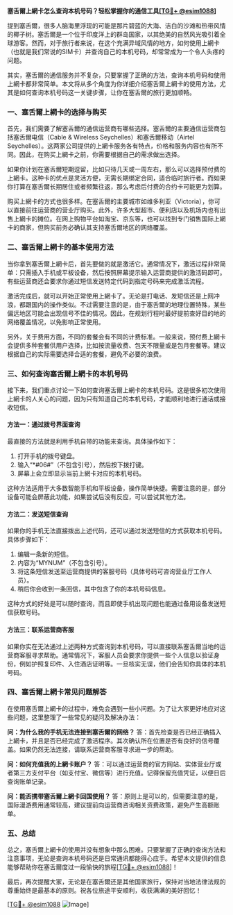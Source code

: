 **塞舌爾上網卡怎么查询本机号码？轻松掌握你的通信工具[[TG💪+ @esim1088](https://t.me/s/esim1088)]**

提到塞舌爾，很多人脑海里浮现的可能是那片碧蓝的大海、洁白的沙滩和热带风情的椰子树。塞舌爾是一个位于印度洋上的群岛国家，以其绝美的自然风光吸引着全球游客。然而，对于旅行者来说，在这个充满异域风情的地方，如何使用上網卡（也就是我们常说的SIM卡）并查询自己的本机号码，却常常成为一个令人头疼的问题。

其实，塞舌爾的通信服务并不复杂，只要掌握了正确的方法，查询本机号码和使用上網卡都非常简单。本文将从多个角度为你详细介绍塞舌爾上網卡的使用方法，尤其是如何查询本机号码这一关键步骤，让你在塞舌爾的旅行更加顺畅。

### 一、塞舌爾上網卡的选择与购买

首先，我们需要了解塞舌爾的通信运营商有哪些选择。塞舌爾的主要通信运营商包括塞舌爾电信（Cable & Wireless Seychelles）和塞舌爾移动（Airtel Seychelles）。这两家公司提供的上網卡服务各有特点，价格和服务内容也有所不同。因此，在购买上網卡之前，你需要根据自己的需求做出选择。

如果你计划在塞舌爾短期逗留，比如只待几天或一周左右，那么可以选择预付费的上網卡。这种卡的优点是灵活方便，无需长期绑定合同，适合临时旅行者。而如果你打算在塞舌爾长期居住或者频繁往返，那么考虑后付费的合约卡可能更为划算。

购买上網卡的方式也很多样。在塞舌爾的主要城市如维多利亚（Victoria），你可以直接前往运营商的营业厅购买。此外，许多大型超市、便利店以及机场内也有出售上網卡的摊位。在网上购物平台如淘宝、京东等，也可以找到专门销售国际上網卡的商家，但购买前务必确认其支持塞舌爾地区的网络覆盖。

### 二、塞舌爾上網卡的基本使用方法

当你拿到塞舌爾上網卡后，首先要做的就是激活它。通常情况下，激活过程非常简单：只需插入手机或平板设备，然后按照屏幕提示输入运营商提供的激活码即可。有些运营商还会要求你通过短信发送特定代码到指定号码来完成激活流程。

激活完成后，就可以开始正常使用上網卡了。无论是打电话、发短信还是上网冲浪，都跟国内的操作类似。不过需要注意的是，由于塞舌爾的地理位置特殊，某些偏远地区可能会出现信号不佳的情况。因此，在规划行程时最好提前查好目的地的网络覆盖情况，以免影响正常使用。

另外，关于费用方面，不同的套餐会有不同的计费标准。一般来说，预付费上網卡会提供多种套餐供用户选择，比如按流量收费、包天不限量或是包月套餐等。建议根据自己的实际需要选择合适的套餐，避免不必要的浪费。

### 三、如何查询塞舌爾上網卡的本机号码

接下来，我们重点讨论一下如何查询塞舌爾上網卡的本机号码。这是很多初次使用上網卡的人关心的问题，因为只有知道自己的本机号码，才能顺利地进行通话或接收短信。

#### 方法一：通过拨号界面查询

最直接的方法就是利用手机自带的功能来查询。具体操作如下：

1. 打开手机的拨号键盘。
2. 输入“*#06#”（不包含引号），然后按下拨打键。
3. 屏幕上会立即显示当前上網卡对应的本机号码。

这种方法适用于大多数智能手机和平板设备，操作简单快捷。需要注意的是，部分设备可能会屏蔽此功能，如果尝试后没有反应，可以尝试其他方法。

#### 方法二：发送短信查询

如果你的手机无法直接拨出上述代码，还可以通过发送短信的方式获取本机号码。具体步骤如下：

1. 编辑一条新的短信。
2. 内容为“MYNUM”（不包含引号）。
3. 将这条短信发送至运营商提供的客服号码（具体号码可咨询营业厅工作人员）。
4. 稍后你会收到一条回信，其中包含了你的本机号码信息。

这种方式的好处是可以随时查询，而且即使手机出现问题也能通过备用设备发送短信获取号码。

#### 方法三：联系运营商客服

如果你实在无法通过上述两种方式查询到本机号码，可以直接联系塞舌爾当地的运营商客服寻求帮助。通常情况下，客服人员会要求你提供一些个人信息以验证身份，例如护照复印件、入住酒店证明等。一旦核实无误，他们会告知你具体的本机号码。

### 四、塞舌爾上網卡常见问题解答

在使用塞舌爾上網卡的过程中，难免会遇到一些小问题。为了让大家更好地应对这些问题，这里整理了一些常见的疑问及解决办法：

**问：为什么我的手机无法连接到塞舌爾的网络？**
答：首先检查是否已经正确插入上網卡，并且是否已经完成了激活程序。其次确认所在位置是否有良好的信号覆盖。如果仍然无法连接，请联系运营商客服寻求进一步的帮助。

**问：如何充值我的上網卡账户？**
答：可以通过运营商的官方网站、实体营业厅或者第三方支付平台（如支付宝、微信等）进行充值。记得保留充值凭证，以便日后查询账单记录。

**问：能否携带塞舌爾上網卡回国使用？**
答：原则上是可以的，但需要注意的是，国际漫游费用通常较高，建议提前向运营商咨询相关资费政策，避免产生高额账单。

### 五、总结

总之，塞舌爾上網卡的使用并没有想象中那么困难。只要掌握了正确的查询方法和注意事项，无论是查询本机号码还是日常通讯都能得心应手。希望本文提供的信息能够帮助你在塞舌爾度过一段愉快的旅程[[TG💪+ @esim1088](https://t.me/s/esim1088)]！

最后，再次提醒大家，无论是在塞舌爾还是其他国家旅行，保持对当地法律法规的尊重始终是最基本的原则。祝各位旅途平安顺利，收获满满的美好回忆！

[[TG💪+ @esim1088](https://t.me/s/esim1088) ![Image](https://i.postimg.cc/4NQfJmqS/Snipaste-2025-05-13-00-14-12.png)]
